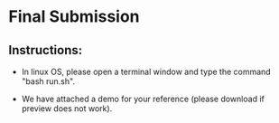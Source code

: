 # Final Submission
## Instructions:

- In linux OS, please open a terminal window and type the command "bash run.sh".

- We have attached a demo for your reference (please download if preview does not work).
